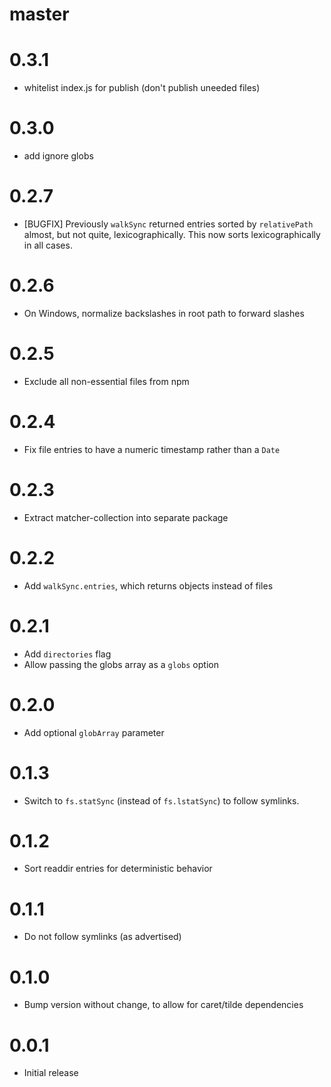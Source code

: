 # master

# 0.3.1

* whitelist index.js for publish (don't publish uneeded files)

# 0.3.0

* add ignore globs

# 0.2.7

* [BUGFIX] Previously `walkSync` returned entries sorted by `relativePath`
  almost, but not quite, lexicographically. This now sorts lexicographically in
  all cases.

# 0.2.6

* On Windows, normalize backslashes in root path to forward slashes

# 0.2.5

* Exclude all non-essential files from npm

# 0.2.4

* Fix file entries to have a numeric timestamp rather than a `Date`

# 0.2.3

* Extract matcher-collection into separate package

# 0.2.2

* Add `walkSync.entries`, which returns objects instead of files

# 0.2.1

* Add `directories` flag
* Allow passing the globs array as a `globs` option

# 0.2.0

* Add optional `globArray` parameter

# 0.1.3

* Switch to `fs.statSync` (instead of `fs.lstatSync`) to follow symlinks.

# 0.1.2

* Sort readdir entries for deterministic behavior

# 0.1.1

* Do not follow symlinks (as advertised)

# 0.1.0

* Bump version without change, to allow for caret/tilde dependencies

# 0.0.1

* Initial release
